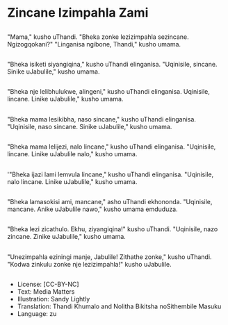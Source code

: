 # Zincane Izimpahla Zami

##
"Mama," kusho uThandi.
"Bheka zonke lezizimpahla sezincane. Ngizogqokani?"
"Linganisa ngibone, Thandi," kusho umama.

##
"Bheka isiketi siyangiqina," kusho uThandi elinganisa.
"Uqinisile, sincane. Sinike uJabulile," kusho umama.

##
"Bheka nje lelibhulukwe, alingeni," kusho uThandi elinganisa.
Uqinisile, lincane. Linike uJabulile," kusho umama.

##
"Bheka mama lesikibha, naso sincane," kusho uThandi
elinganisa.
"Uqinisile, naso sincane. Sinike uJabulile," kusho umama.

##
"Bheka mama lelijezi, nalo lincane," kusho uThandi
elinganisa.
"Uqinisile, lincane. Linike uJabulile nalo," kusho umama.

##
'"Bheka ijazi lami lemvula lincane," kusho uThandi
elinganisa.
"Uqinisile, nalo lincane. Linike uJabulile," kusho umama.

##
"Bheka lamasokisi ami, mancane," asho uThandi ekhononda.
"Uqinisile, mancane. Anike uJabulile nawo," kusho umama
emduduza.

##
"Bheka lezi zicathulo. Ekhu, ziyangiqina!" kusho uThandi.
"Uqinisile, nazo zincane. Zinike uJabulile," kusho umama.

##
"Unezimpahla eziningi manje, Jabulile! Zithathe zonke,"
kusho uThandi.
"Kodwa zinkulu zonke nje lezizimpahla!" kusho uJabulile.

##
* License: [CC-BY-NC]
* Text: Media Matters
* Illustration: Sandy Lightly
* Translation: Thandi Khumalo and Nolitha Bikitsha
noSithembile Masuku
* Language: zu
